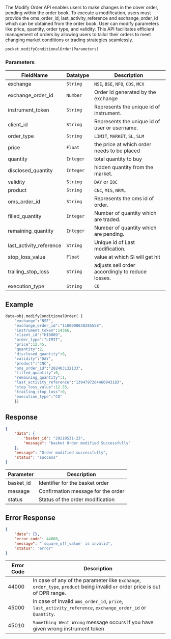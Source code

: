 <!-- ## Modify Cover Order -->
The Modify Order API enables users to make changes in the cover order, pending within the order book. To execute a modification, users must provide the oms_order_id, last_activity_reference and exchange_order_id which can be obtained from the order book. User can modify parameters like price, quantity, order type, and validity. This API facilitates efficient management of orders by allowing users to tailor their orders to meet changing market conditions or trading strategies seamlessly.
```python
pocket.modifyConditionalOrder(Parameters)
```

### Parameters
| FieldName                | Datatype | Description                                       |
|--------------------------|----------|---------------------------------------------------|
| exchange                 | `String`   | `NSE`, `BSE`, `NFO`, `CDS`, `MCX`                          |
| exchange_order_id        | `Number`   |  Order Id generated by the exchange                                       |
| instrument_token         | `String`   | Represents the unique id of instrument.           |
| client_id                | `String`   | Represents the unique id of user or username.     |
| order_type               | `String`   | `LIMIT`, `MARKET`, `SL`, `SLM`                           |
| price                    | `Float`   | the price at which order needs to be placed                                 |
| quantity                 | `Integer`   | total quantity to buy                                 |
| disclosed_quantity       | `Integer`   | hidden quantity from the market.                      |
| validity                 | `String`   | `DAY` or `IOC`                                        |
| product                  | `String`   | `CNC`, `MIS`, `NRML`                                    |
| oms_order_id            | `String`   | Represents the oms id of order.                |
| filled_quantity          | `Integer`   | Number of quantity which are traded.              |
| remaining_quantity       | `Integer`   | Number of quantity which are pending.             |
| last_activity_reference  | `String`   | Unique id of Last modification.                   |
| stop_loss_value          | `Float`   | value at which Sl will get hit                      |
| trailing_stop_loss       | `String`   | adjusts sell order accordingly to reduce losses.                      |
| execution_type           | `String`   | `CO`                                                |


## Example
```python
data=obj.modifyConditionalOrder( {
    "exchange":"NSE",
    "exchange_order_id":"1100000030285558",
    "instrument_token":14366,
    "client_id":"HI0009",
    "order_type":"LIMIT",
    "price":12.45,
    "quantity":2,
    "disclosed_quantity":0,
    "validity":"DAY",
    "product":"CNC",
    "oms_order_id":"202403132133",
    "filled_quantity":0,
    "remaining_quantity":1,
    "last_activity_reference":"1394797204460943183",
    "stop_loss_value":12.35,
    "trailing_stop_loss":0,
    "execution_type":"CO"
    })
```


## Response
```json
{
    "data": {
        "basket_id": "20210531-23",
        "message": "basket Order modified Successfully"
    },
    "message": "Order modified successfully",
    "status": "success"
}
```

| Parameter           | Description                          |
|---------------|--------------------------------------|
| basket_id     | Identifier for the basket order      |
| message       | Confirmation message for the order   |
| status        | Status of the order modification     |


## Error Response
```json
{
    "data": {},
    "error_code": 44000,
    "message": "`square_off_value` is invalid",
    "status": "error"
}
```

| Error Code | Description                                                |
|------------|------------------------------------------------------------|
| 44000      | In case of any of the parameter like `Exchange`,  `order_type`, `product` being invalid `or` order price is out of DPR range.|
| 45000      | In case of Invalid `oms_order_id`, `price`, `last_activity_reference`, `exchange_order_id`  or `Quantity`.                                        |
| 45010      | `Something Went Wrong` message occurs if you have given wrong instrument token                             |